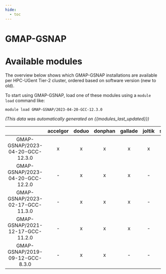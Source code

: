 ```yaml
---
hide:
  - toc
---
```


GMAP-GSNAP
==========

# Available modules


The overview below shows which GMAP-GSNAP installations are available per HPC-UGent Tier-2 cluster, ordered based on software version (new to old).

To start using GMAP-GSNAP, load one of these modules using a `module load` command like:

```shell
module load GMAP-GSNAP/2023-04-20-GCC-12.3.0
```

*(This data was automatically generated on {{modules_last_updated}})*  

| |accelgor|doduo|donphan|gallade|joltik|shinx|skitty|
| :---: | :---: | :---: | :---: | :---: | :---: | :---: | :---: |
|GMAP-GSNAP/2023-04-20-GCC-12.3.0|x|x|x|x|x|x|x|
|GMAP-GSNAP/2023-04-20-GCC-12.2.0|-|x|x|x|-|-|-|
|GMAP-GSNAP/2023-02-17-GCC-11.3.0|-|x|x|x|-|-|-|
|GMAP-GSNAP/2021-12-17-GCC-11.2.0|-|x|x|x|-|-|-|
|GMAP-GSNAP/2019-09-12-GCC-8.3.0|-|x|x|-|-|-|-|
